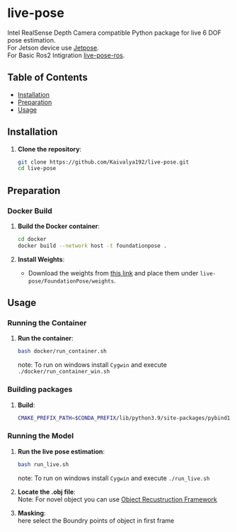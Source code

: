 # live-pose

Intel RealSense Depth Camera compatible Python package for live 6 DOF pose estimation.
<br>
For Jetson device use [Jetpose](https://github.com/Kaivalya192/Jetpose).
<br>
For Basic Ros2 Intigration [live-pose-ros](https://github.com/Kaivalya192/live-pose-ros).

## Table of Contents

- [Installation](#installation)
- [Preparation](#preparation)
- [Usage](#usage)

## Installation

1. **Clone the repository**:
    ```sh
    git clone https://github.com/Kaivalya192/live-pose.git
    cd live-pose
    ```

## Preparation

### Docker Build

1. **Build the Docker container**:
    ```sh
    cd docker
    docker build --network host -t foundationpose .
    ```

2. **Install Weights**:
   - Download the weights from [this link](https://drive.google.com/drive/folders/1wJayPZzZLZb6sxm6EeOQCJvzOAibJ693?usp=sharing) and place them under `live-pose/FoundationPose/weights`.

## Usage

### Running the Container

1. **Run the container**:
    ```sh
    bash docker/run_container.sh
    ```
    note: To run on windows install `Cygwin` and execute `./docker/run_container_win.sh`
### Building packages

1. **Build**:
    ```sh
    CMAKE_PREFIX_PATH=$CONDA_PREFIX/lib/python3.9/site-packages/pybind11/share/cmake/pybind11 bash build.bash
    ```
### Running the Model

1. **Run the live pose estimation**:
    ```sh
    bash run_live.sh
    ```
    note: To run on windows install `Cygwin` and execute `./run_live.sh`
   
3. **Locate the .obj file**:
    <br> Note: For novel object you can use [Object Recustruction Framework](https://github.com/Kaivalya192/Object_Reconstruction) </br>
    
4. **Masking**:
    <br> here select the Boundry points of object in first frame </br>

